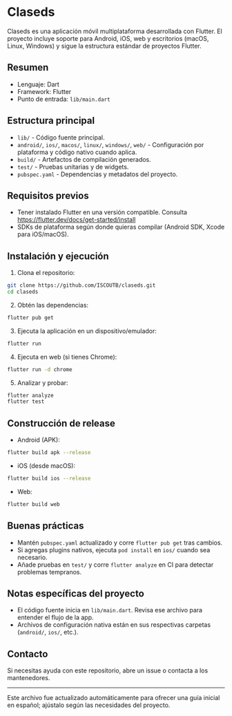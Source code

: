 # Claseds

Claseds es una aplicación móvil multiplataforma desarrollada con Flutter. El proyecto incluye soporte para Android, iOS, web y escritorios (macOS, Linux, Windows) y sigue la estructura estándar de proyectos Flutter.

## Resumen

- Lenguaje: Dart
- Framework: Flutter
- Punto de entrada: `lib/main.dart`

## Estructura principal

- `lib/` - Código fuente principal.
- `android/`, `ios/`, `macos/`, `linux/`, `windows/`, `web/` - Configuración por plataforma y código nativo cuando aplica.
- `build/` - Artefactos de compilación generados.
- `test/` - Pruebas unitarias y de widgets.
- `pubspec.yaml` - Dependencias y metadatos del proyecto.

## Requisitos previos

- Tener instalado Flutter en una versión compatible. Consulta https://flutter.dev/docs/get-started/install
- SDKs de plataforma según donde quieras compilar (Android SDK, Xcode para iOS/macOS).

## Instalación y ejecución

1. Clona el repositorio:

```bash
git clone https://github.com/ISCOUTB/claseds.git
cd claseds
```

2. Obtén las dependencias:

```bash
flutter pub get
```

3. Ejecuta la aplicación en un dispositivo/emulador:

```bash
flutter run
```

4. Ejecuta en web (si tienes Chrome):

```bash
flutter run -d chrome
```

5. Analizar y probar:

```bash
flutter analyze
flutter test
```

## Construcción de release

- Android (APK):

```bash
flutter build apk --release
```

- iOS (desde macOS):

```bash
flutter build ios --release
```

- Web:

```bash
flutter build web
```

## Buenas prácticas

- Mantén `pubspec.yaml` actualizado y corre `flutter pub get` tras cambios.
- Si agregas plugins nativos, ejecuta `pod install` en `ios/` cuando sea necesario.
- Añade pruebas en `test/` y corre `flutter analyze` en CI para detectar problemas tempranos.

## Notas específicas del proyecto

- El código fuente inicia en `lib/main.dart`. Revisa ese archivo para entender el flujo de la app.
- Archivos de configuración nativa están en sus respectivas carpetas (`android/`, `ios/`, etc.).

## Contacto

Si necesitas ayuda con este repositorio, abre un issue o contacta a los mantenedores.

---

Este archivo fue actualizado automáticamente para ofrecer una guía inicial en español; ajústalo según las necesidades del proyecto.
